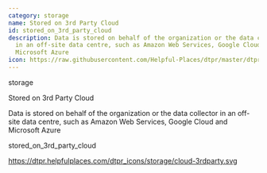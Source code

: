 ```yaml
---
category: storage
name: Stored on 3rd Party Cloud
id: stored_on_3rd_party_cloud
description: Data is stored on behalf of the organization or the data collector
  in an off-site data centre, such as Amazon Web Services, Google Cloud and
  Microsoft Azure
icon: https://raw.githubusercontent.com/Helpful-Places/dtpr/master/dtpr_icons/storage/cloud.svg
---
```

storage

Stored on 3rd Party Cloud

Data is stored on behalf of the organization or the data collector in an 
off-site data centre, such as Amazon Web Services, Google Cloud and 
Microsoft Azure

stored_on_3rd_party_cloud

https://dtpr.helpfulplaces.com/dtpr_icons/storage/cloud-3rdparty.svg
